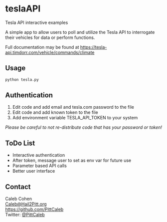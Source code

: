 # teslaAPI
Tesla API interactive examples

A simple app to allow users to poll and utilize the Tesla API to interrogate their vehicles for data or perform functions.

Full documentation may be found at https://tesla-api.timdorr.com/vehicle/commands/climate

## Usage
```bash
python tesla.py
```

## Authentication
1. Edit code and add email and tesla.com password to the file
2. Edit code and add known token to the file
3. Add environment variable TESLA_API_TOKEN to your system

_Please be careful to not re-distribute code that has your password or token!_ 

## ToDo List
* Interactive authentication
* After token, message user to set as env var for future use
* Parameter based API calls 
* Better user interface


## Contact
Caleb Cohen  
Caleb@Hail2Pitt.org  
https://github.com/PittCaleb  
Twitter: [@PittCaleb](https://www.twitter.com/PittCaleb)


  